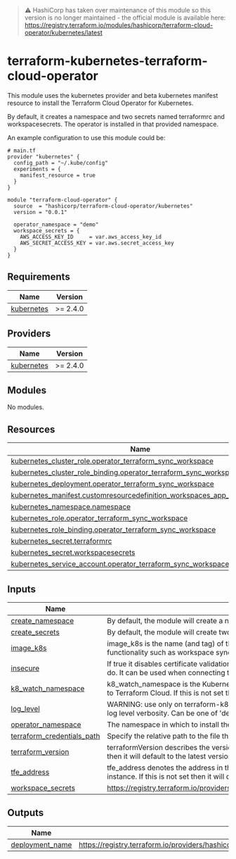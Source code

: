 > ⚠️ HashiCorp has taken over maintenance of this module so this version is no longer maintained - the official module is available here: https://registry.terraform.io/modules/hashicorp/terraform-cloud-operator/kubernetes/latest

# terraform-kubernetes-terraform-cloud-operator
This module uses the kubernetes provider and beta kubernetes manifest resource to install the Terraform Cloud Operator for Kubernetes.

By default, it creates a namespace and two secrets named terraformrc and workspacesecrets. The operator
is installed in that provided namespace.

An example configuration to use this module could be:
```
# main.tf
provider "kubernetes" {
  config_path = "~/.kube/config"
  experiments = {
    manifest_resource = true
  }
}

module "terraform-cloud-operator" {
  source  = "hashicorp/terraform-cloud-operator/kubernetes"
  version = "0.0.1"

  operator_namespace = "demo"
  workspace_secrets = {
    AWS_ACCESS_KEY_ID     = var.aws_access_key_id
    AWS_SECRET_ACCESS_KEY = var.aws.secret_access_key
  }
}
```

## Requirements

| Name | Version |
|------|---------|
| <a name="requirement_kubernetes"></a> [kubernetes](#requirement\_kubernetes) | >= 2.4.0 |

## Providers

| Name | Version |
|------|---------|
| <a name="provider_kubernetes"></a> [kubernetes](#provider\_kubernetes) | >= 2.4.0 |

## Modules

No modules.

## Resources

| Name | Type |
|------|------|
| [kubernetes_cluster_role.operator_terraform_sync_workspace](https://registry.terraform.io/providers/hashicorp/kubernetes/latest/docs/resources/cluster_role) | resource |
| [kubernetes_cluster_role_binding.operator_terraform_sync_workspace](https://registry.terraform.io/providers/hashicorp/kubernetes/latest/docs/resources/cluster_role_binding) | resource |
| [kubernetes_deployment.operator_terraform_sync_workspace](https://registry.terraform.io/providers/hashicorp/kubernetes/latest/docs/resources/deployment) | resource |
| [kubernetes_manifest.customresourcedefinition_workspaces_app_terraform_io](https://registry.terraform.io/providers/hashicorp/kubernetes/latest/docs/resources/manifest) | resource |
| [kubernetes_namespace.namespace](https://registry.terraform.io/providers/hashicorp/kubernetes/latest/docs/resources/namespace) | resource |
| [kubernetes_role.operator_terraform_sync_workspace](https://registry.terraform.io/providers/hashicorp/kubernetes/latest/docs/resources/role) | resource |
| [kubernetes_role_binding.operator_terraform_sync_workspace](https://registry.terraform.io/providers/hashicorp/kubernetes/latest/docs/resources/role_binding) | resource |
| [kubernetes_secret.terraformrc](https://registry.terraform.io/providers/hashicorp/kubernetes/latest/docs/resources/secret) | resource |
| [kubernetes_secret.workspacesecrets](https://registry.terraform.io/providers/hashicorp/kubernetes/latest/docs/resources/secret) | resource |
| [kubernetes_service_account.operator_terraform_sync_workspace](https://registry.terraform.io/providers/hashicorp/kubernetes/latest/docs/resources/service_account) | resource |

## Inputs


| Name | Description | Type | Default | Required |
|------|-------------|------|---------|:--------:|
| <a name="input_create_namespace"></a> [create\_namespace](#input\_create\_namespace) | By default, the module will create a namespace in which to install the operator. | `bool` | `true` | no |
| <a name="input_create_secrets"></a> [create\_secrets](#input\_create\_secrets) | By default, the module will create two secrets named terraformrc and workspacesecrets. | `bool` | `true` | no |
| <a name="input_image_k8s"></a> [image\_k8s](#input\_image\_k8s) | image\_k8s is the name (and tag) of the terraform-k8s Docker image that is used for functionality such as workspace sync. This can be overridden per component. | `string` | `"hashicorp/terraform-k8s:1.0.0"` | no |
| <a name="input_insecure"></a> [insecure](#input\_insecure) | If true it disables certificate validation for all outbound HTTPS connection the operator has to do. It can be used when connecting to TFE instances with self-signed certificates. | `bool` | `false` | no |
| <a name="input_k8_watch_namespace"></a> [k8\_watch\_namespace](#input\_k8\_watch\_namespace) | k8\_watch\_namespace is the Kubernetes namespace to watch for workspace changes and sync to Terraform Cloud. If this is not set then it will default to the release namespace. | `string` | `"null"` | no |
| <a name="input_log_level"></a> [log\_level](#input\_log\_level) | WARNING: use only on terraform-k8s versions > 1.0.0. Configure zap optional flag to adjust log level verbosity. Can be one of 'debug', 'info', 'error'. Defaults to 'debug'. | `string` | `"null"` | no |
| <a name="input_operator_namespace"></a> [operator\_namespace](#input\_operator\_namespace) | The namespace in which to install the operator and monitor for Workspaces. | `string` | n/a | yes |
| <a name="input_terraform_credentials_path"></a> [terraform\_credentials\_path](#input\_terraform\_credentials\_path) | Specify the relative path to the file that contains your Terraform Cloud Team API token. | `string` | `"credentials"` | no |
| <a name="input_terraform_version"></a> [terraform\_version](#input\_terraform\_version) | terraformVersion describes the version of Terraform to use for each workspace. If this is not set then it will default to the latest version of Terraform compiled with the operator. | `string` | `"latest"` | no |
| <a name="input_tfe_address"></a> [tfe\_address](#input\_tfe\_address) | tfe\_address denotes the address in the form of https://tfe.local for a Terraform Enterprise instance. If this is not set then it will default to Terraform Cloud (https://app.terraform.io). | `string` | `"https://app.terraform.io"` | no |
| <a name="input_workspace_secrets"></a> [workspace\_secrets](#input\_workspace\_secrets) | https://registry.terraform.io/providers/hashicorp/kubernetes/latest/docs/resources/secret#data | `map(string)` | `{}` | no |

## Outputs

| Name | Description |
|------|-------------|
| <a name="output_deployment_name"></a> [deployment\_name](#output\_deployment\_name) | https://registry.terraform.io/providers/hashicorp/kubernetes/latest/docs/resources/deployment#name |
